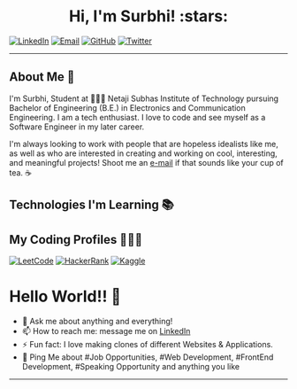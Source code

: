 <h1 align="center">Hi, I'm Surbhi! :stars:</h1>

[![LinkedIn](https://img.shields.io/badge/-surbhii25-blue?style=flat&logo=LinkedIn&logoColor=white&link=https://linkedin.com/in/surbhii25/)](https://www.linkedin.com/in/surbhii25/)
[![Email](https://img.shields.io/badge/-surbhi.ec18@nsut.ac.in-c14438?style=flat&logo=Gmail&logoColor=white&link=mailto:surbhi.ec18@nsut.ac.in)](mailto:surbhi.ec18@nsut.ac.in)
[![GitHub](https://img.shields.io/badge/surbhii25-100000?style=flat&logo=GitHub&logoColor=white&link=https://github.com/surbhii25)](https://github.com/surbhii25)
[![Twitter](https://img.shields.io/badge/-@surbhii25-1ca0f1?style=flat&labelColor=1ca0f1&logo=twitter&logoColor=white&link=https://twitter.com/surbhii25)](https://twitter.com/surbhii25)

---

## About Me 👋
I'm Surbhi, Student at 👩🏻‍💻 Netaji Subhas Institute of Technology pursuing Bachelor of Engineering (B.E.) in Electronics and Communication Engineering.  I am a tech enthusiast. I love to code and see myself as a Software Engineer in my later career. 

I'm always looking to work with people that are hopeless idealists like me, as well as who are interested in creating and working on cool, interesting, and meaningful projects! Shoot me an [e-mail](mailto:surbhi.ec18@nsut.ac.in) if that sounds like your cup of tea. :coffee:

## Technologies I'm Learning :books:


## My Coding Profiles 👩🏻‍💻
[![LeetCode](https://img.shields.io/badge/-LeetCode-FFA116?style=for-the-badge&logo=LeetCode&logoColor=black)](https://leetcode.com/surbhii25/)
[![HackerRank](https://img.shields.io/badge/-HackerRank-2EC866?style=for-the-badge&logo=HackerRank&logoColor=white)](https://www.hackerrank.com/surbhii25)
[![Kaggle](https://img.shields.io/badge/Kaggle-20BEFF?style=for-the-badge&logo=Kaggle&logoColor=white)](https://www.kaggle.com/surbhii25)

# Hello World!! 🤔
- 💬 Ask me about anything and everything! 
- 📫 How to reach me: message me on [LinkedIn](https://www.linkedin.com/in/surbhii25/)
- ⚡ Fun fact: I love making clones of different Websites & Applications. 
- 💬 Ping Me about #Job Opportunities, #Web Development, #FrontEnd Development, #Speaking Opportunity and anything you like
---


<!---
surbhii25/surbhii25 is a ✨ special ✨ repository because its `README.md` (this file) appears on your GitHub profile.
You can click the Preview link to take a look at your changes.
--->
